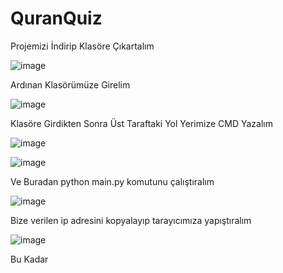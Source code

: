 # QuranQuiz
Projemizi İndirip Klasöre Çıkartalım


![image](https://github.com/SwazzAtena/QuranQuiz/assets/68772806/45949173-b885-49c6-9a48-47a00f773ab5)


Ardınan Klasörümüze Girelim


![image](https://github.com/SwazzAtena/QuranQuiz/assets/68772806/8284a20b-903c-4192-97fd-7fa6d09173ab)


Klasöre Girdikten Sonra Üst Taraftaki Yol Yerimize CMD Yazalım


![image](https://github.com/SwazzAtena/QuranQuiz/assets/68772806/5bfbede7-dbaf-4c71-9d23-a893d58bb745)


![image](https://github.com/SwazzAtena/QuranQuiz/assets/68772806/dc7abc10-e04e-43dd-a9d5-8f809b8dcd14)


Ve Buradan python main.py komutunu çalıştıralım


![image](https://github.com/SwazzAtena/QuranQuiz/assets/68772806/434a677e-5c4c-485f-9732-d5fc6c008142)


Bize verilen ip adresini kopyalayıp tarayıcımıza yapıştıralım


![image](https://github.com/SwazzAtena/QuranQuiz/assets/68772806/45021659-325e-472b-9148-7d9d6e021d35)


Bu Kadar
